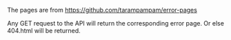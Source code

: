 The pages are from https://github.com/tarampampam/error-pages

Any GET request to the API will return the corresponding error page. Or else 404.html will be returned.
